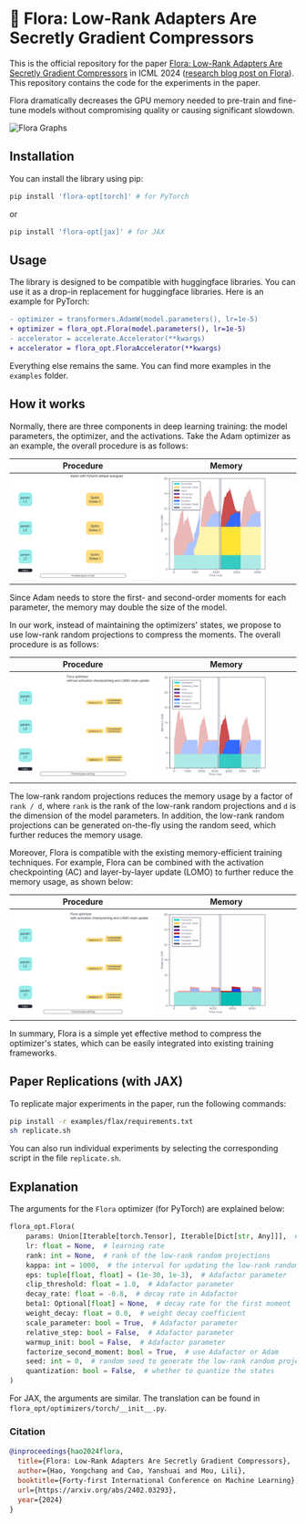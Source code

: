 # 💐 Flora: Low-Rank Adapters Are Secretly Gradient Compressors

This is the official repository for the paper [Flora: Low-Rank Adapters Are Secretly Gradient Compressors](https://arxiv.org/abs/2402.03293) in ICML 2024 ([research blog post on Flora](https://www.borealisai.com/research-blogs/pre-training-multi-billion-parameter-llms-on-a-single-gpu-with-flora/)).  This repository contains the code for the experiments in the paper.

Flora dramatically decreases the GPU memory needed to pre-train and fine-tune models without compromising quality or causing significant slowdown. 

![Flora Graphs](https://github.com/BorealisAI/flora-opt/assets/1929273/5bb88165-9bb6-4dbb-b346-5f172356d434)

## Installation

You can install the library using pip:

```bash
pip install 'flora-opt[torch]' # for PyTorch
```

or

```bash
pip install 'flora-opt[jax]' # for JAX
```

## Usage

The library is designed to be compatible with huggingface libraries. You can use it as a drop-in replacement for huggingface libraries. Here is an example for PyTorch:

```diff
- optimizer = transformers.AdamW(model.parameters(), lr=1e-5)
+ optimizer = flora_opt.Flora(model.parameters(), lr=1e-5)
- accelerator = accelerate.Accelerator(**kwargs)
+ accelerator = flora_opt.FloraAccelerator(**kwargs)
```

Everything else remains the same. You can find more examples in the `examples` folder.

## How it works

Normally, there are three components in deep learning training: the model parameters, the optimizer, and the activations. Take the Adam optimizer as an example, the overall procedure is as follows:

| Procedure                                                | Memory                                                   |
| -------------------------------------------------------- | -------------------------------------------------------- |
| <img src="assets/figures/Adam-Steps.gif" width="100%" /> | <img src="assets/figures/Adam-Memory.gif" width="81%" /> |

Since Adam needs to store the first- and second-order moments for each parameter, the memory may double the size of the model.

In our work, instead of maintaining the optimizers' states, we propose to use low-rank random projections to compress the moments. The overall procedure is as follows:

| Procedure                                                 | Memory                                                    |
| --------------------------------------------------------- | --------------------------------------------------------- |
| <img src="assets/figures/Flora-Steps.gif" width="100%" /> | <img src="assets/figures/Flora-Memory.gif" width="81%" /> |

The low-rank random projections reduces the memory usage by a factor of `rank / d`, where `rank` is the rank of the low-rank random projections and `d` is the dimension of the model parameters. In addition, the low-rank random projections can be generated on-the-fly using the random seed, which further reduces the memory usage.

Moreover, Flora is compatible with the existing memory-efficient training techniques. For example, Flora can be combined with the activation checkpointing (AC) and layer-by-layer update (LOMO) to further reduce the memory usage, as shown below:

| Procedure                                                         | Memory                                                            |
| ----------------------------------------------------------------- | ----------------------------------------------------------------- |
| <img src="assets/figures/Flora-AC-LOMO-Steps.gif" width="100%" /> | <img src="assets/figures/Flora-AC-LOMO-Memory.gif" width="81%" /> |

In summary, Flora is a simple yet effective method to compress the optimizer's states, which can be easily integrated into existing training frameworks.

## Paper Replications (with JAX)

To replicate major experiments in the paper, run the following commands:

```bash
pip install -r examples/flax/requirements.txt
sh replicate.sh
```

You can also run individual experiments by selecting the corresponding script in the file `replicate.sh`.

## Explanation

The arguments for the `Flora` optimizer (for PyTorch) are explained below:

```python
flora_opt.Flora(
    params: Union[Iterable[torch.Tensor], Iterable[Dict[str, Any]]],  # model parameters
    lr: float = None,  # learning rate
    rank: int = None,  # rank of the low-rank random projections
    kappa: int = 1000,  # the interval for updating the low-rank random projections
    eps: tuple[float, float] = (1e-30, 1e-3),  # Adafactor parameter
    clip_threshold: float = 1.0,  # Adafactor parameter
    decay_rate: float = -0.8,  # decay rate in Adafactor
    beta1: Optional[float] = None,  # decay rate for the first moment
    weight_decay: float = 0.0,  # weight decay coefficient
    scale_parameter: bool = True,  # Adafactor parameter
    relative_step: bool = False,  # Adafactor parameter
    warmup_init: bool = False,  # Adafactor parameter
    factorize_second_moment: bool = True,  # use Adafactor or Adam
    seed: int = 0,  # random seed to generate the low-rank random projections
    quantization: bool = False,  # whether to quantize the states
)
```

For JAX, the arguments are similar. The translation can be found in `flora_opt/optimizers/torch/__init__.py`.

### Citation

```bibtex
@inproceedings{hao2024flora,
  title={Flora: Low-Rank Adapters Are Secretly Gradient Compressors},
  author={Hao, Yongchang and Cao, Yanshuai and Mou, Lili},
  booktitle={Forty-first International Conference on Machine Learning},
  url={https://arxiv.org/abs/2402.03293},
  year={2024}
}
```
